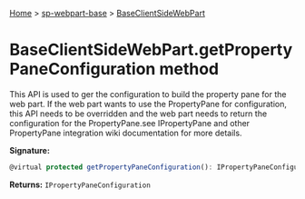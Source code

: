 <!-- docId=sp-webpart-base.baseclientsidewebpart.getpropertypaneconfiguration -->

[Home](./index.md) &gt; [sp-webpart-base](./sp-webpart-base.md) &gt; [BaseClientSideWebPart](./sp-webpart-base.baseclientsidewebpart.md)

# BaseClientSideWebPart.getPropertyPaneConfiguration method

This API is used to ger the configuration to build the property pane for the web part. If the web part wants to use the PropertyPane for configuration, this API needs to be overridden and the web part needs to return the configuration for the PropertyPane.see IPropertyPane and other PropertyPane integration wiki documentation for more details.

**Signature:**
```javascript
@virtual protected getPropertyPaneConfiguration(): IPropertyPaneConfiguration;
```
**Returns:** `IPropertyPaneConfiguration`


